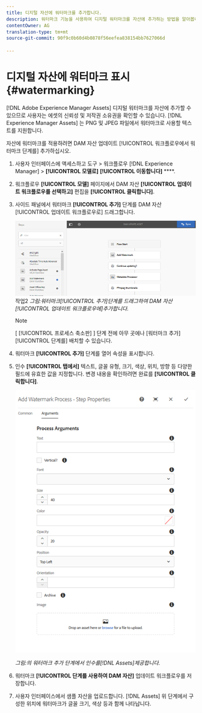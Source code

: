 ```yaml
---
title: 디지털 자산에 워터마크를 추가합니다.
description: 워터마크 기능을 사용하여 디지털 워터마크를 자산에 추가하는 방법을 알아봅니다.
contentOwner: AG
translation-type: tm+mt
source-git-commit: 90f9c0b60d4b0878f56eefea838154bb7627066d

---
```



# 디지털 자산에 워터마크 표시 {#watermarking}

[!DNL Adobe Experience Manager Assets] 디지털 워터마크를 자산에 추가할 수 있으므로 사용자는 에셋의 신뢰성 및 저작권 소유권을 확인할 수 있습니다. [!DNL Experience Manager Assets] 는 PNG 및 JPEG 파일에서 워터마크로 사용할 텍스트를 지원합니다.

자산에 워터마크를 적용하려면 DAM 자산 업데이트 [!UICONTROL 워크플로우에서 워터마크 단계를] 추가하십시오.

1. 사용자 인터페이스에 액세스하고 도구 > 워크플로우 [!DNL Experience Manager] > **[!UICONTROL 모델로]** **[!UICONTROL 이동합니다]** ****.
1. 워크플로우 **[!UICONTROL 모델]** 페이지에서 DAM 자산 **[!UICONTROL 업데이트 워크플로우를 선택하고]** 편집을 **[!UICONTROL 클릭합니다]**.

1. 사이드 패널에서 워터마크 **[!UICONTROL 추가]** 단계를 DAM 자산 [!UICONTROL 업데이트 워크플로우로] 드래그합니다.

   ![워터마크 [!UICONTROL 추가] 단계를 드래그하여 DAM 자산 [!UICONTROL 업데이트 워크플로우에] 추가](assets/add_watermark_step_aem_assets.png)작업2
   *그림:워터마크[!UICONTROL 추가]단계를 드래그하여 DAM 자산[!UICONTROL 업데이트 워크플로우에]추가합니다.*

   >[!NOTE]
   >
   >[ [!UICONTROL 프로세스 축소판] ] 단계 전에 아무 곳에나 [워터마크 추가] [!UICONTROL 단계를] 배치할 수 있습니다.

1. 워터마크 **[!UICONTROL 추가]** 단계를 열어 속성을 표시합니다.
1. 인수 **[!UICONTROL 탭에서]** 텍스트, 글꼴 유형, 크기, 색상, 위치, 방향 등 다양한 필드에 유효한 값을 지정합니다. 변경 내용을 확인하려면 완료를 **[!UICONTROL 클릭합니다]**.

   ![자산의 워터마크 추가 단계에서 인수 제공](assets/arguments_add_watermark_aem_assets.png)

   *그림:의 워터마크 추가 단계에서 인수를[!DNL Assets]제공합니다.*

1. 워터마크 **[!UICONTROL 단계를 사용하여 DAM 자산]** 업데이트 워크플로우를 저장합니다.
1. 사용자 인터페이스에서 샘플 자산을 업로드합니다. [!DNL Assets] 위 단계에서 구성한 위치에 워터마크가 글꼴 크기, 색상 등과 함께 나타납니다.
